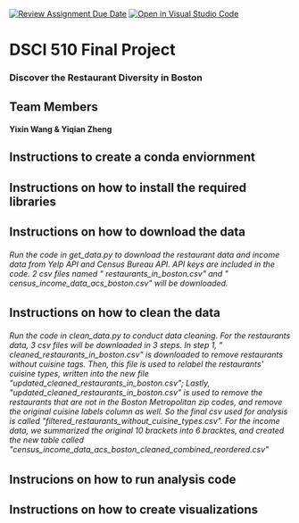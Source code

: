 [![Review Assignment Due Date](https://classroom.github.com/assets/deadline-readme-button-24ddc0f5d75046c5622901739e7c5dd533143b0c8e959d652212380cedb1ea36.svg)](https://classroom.github.com/a/h_LXMCrc)
[![Open in Visual Studio Code](https://classroom.github.com/assets/open-in-vscode-718a45dd9cf7e7f842a935f5ebbe5719a5e09af4491e668f4dbf3b35d5cca122.svg)](https://classroom.github.com/online_ide?assignment_repo_id=12785817&assignment_repo_type=AssignmentRepo)
# DSCI 510 Final Project

###  Discover the Restaurant Diversity in Boston

## Team Members 
#### Yixin Wang & Yiqian Zheng

## Instructions to create a conda enviornment

## Instructions on how to install the required libraries

## Instructions on how to download the data
###### Run the code in get_data.py to download the restaurant data and income data from Yelp API and Census Bureau API. API keys are included in the code. 2 csv files named " restaurants_in_boston.csv" and " census_income_data_acs_boston.csv" will be downloaded.
## Instructions on how to clean the data
###### Run the code in clean_data.py to conduct data cleaning. For the restaurants data, 3 csv files will be downloaded in 3 steps. In step 1, " cleaned_restaurants_in_boston.csv" is downloaded to remove restaurants without cuisine tags. Then, this file is used to relabel the restaurants' cuisine types, written into the new file "updated_cleaned_restaurants_in_boston.csv"; Lastly, "updated_cleaned_restaurants_in_boston.csv" is used to remove the restaurants that are not in the Boston Metropolitan zip codes, and remove the original cuisine labels column as well. So the final csv used for analysis is called "filtered_restaurants_without_cuisine_types.csv". For the income data, we summarized the original 10 brackets into 6 bracktes, and created the new table called "census_income_data_acs_boston_cleaned_combined_reordered.csv" 
## Instrucions on how to run analysis code

## Instructions on how to create visualizations
